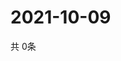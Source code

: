 # 2021-10-09
  共 0条

  <!-- BEGIN -->
  <!-- 最后更新时间Sat Oct 09 2021 15:02:51 GMT+0000 (Coordinated Universal Time) -->
  
  <!-- END -->
  
  